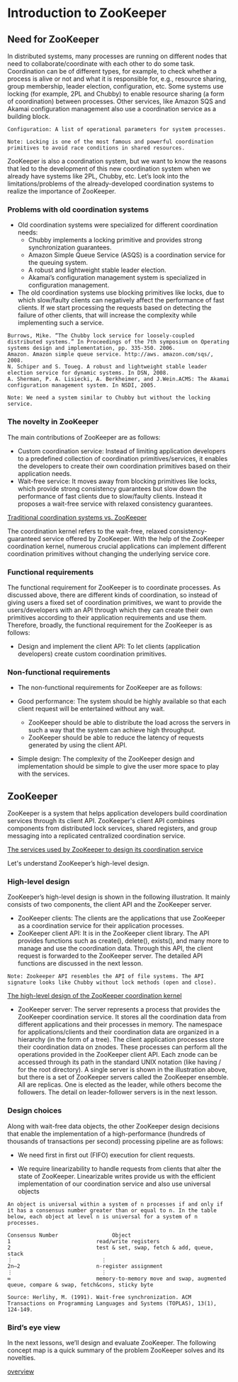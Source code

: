 # Introduction to ZooKeeper
## Need for ZooKeeper
In distributed systems, many processes are running on different nodes that need to collaborate/coordinate with each other to do some task. Coordination can be of different types, for example, to check whether a process is alive or not and what it is responsible for, e.g., resource sharing, group membership, leader election, configuration, etc. Some systems use locking (for example, 2PL and Chubby) to enable resource sharing (a form of coordination) between processes. Other services, like Amazon SQS and Akamai configuration management also use a coordination service as a building block.

```
Configuration: A list of operational parameters for system processes.
```

```
Note: Locking is one of the most famous and powerful coordination primitives to avoid race conditions in shared resources.
```

ZooKeeper is also a coordination system, but we want to know the reasons that led to the development of this new coordination system when we already have systems like 2PL, Chubby, etc. Let’s look into the limitations/problems of the already-developed coordination systems to realize the importance of ZooKeeper.

### Problems with old coordination systems
- Old coordination systems were specialized for different coordination needs:
    - Chubby implements a locking primitive and provides strong synchronization guarantees.
    - Amazon Simple Queue Service (ASQS) is a coordination service for the queuing system.
    - A robust and lightweight stable leader election.
    - Akamai’s configuration management system is specialized in configuration management.
- The old coordination systems use blocking primitives like locks, due to which slow/faulty clients can negatively affect the performance of fast clients. If we start processing the requests based on detecting the failure of other clients, that will increase the complexity while implementing such a service.
```
Burrows, Mike. “The Chubby lock service for loosely-coupled distributed systems.” In Proceedings of the 7th symposium on Operating systems design and implementation, pp. 335-350. 2006.
Amazon. Amazon simple queue service. http://aws. amazon.com/sqs/, 2008.
N. Schiper and S. Toueg. A robust and lightweight stable leader election service for dynamic systems. In DSN, 2008.
A. Sherman, P. A. Lisiecki, A. Berkheimer, and J.Wein.ACMS: The Akamai configuration management system. In NSDI, 2005.
```

```
Note: We need a system similar to Chubby but without the locking service.
```
### The novelty in ZooKeeper
The main contributions of ZooKeeper are as follows:

- Custom coordination service: Instead of limiting application developers to a predefined collection of coordination primitives/services, it enables the developers to create their own coordination primitives based on their application needs.
- Wait-free service: It moves away from blocking primitives like locks, which provide strong consistency guarantees but slow down the performance of fast clients due to slow/faulty clients. Instead it proposes a wait-free service with relaxed consistency guarantees.

[Traditional coordination systems vs. ZooKeeper](./vs.png)

The coordination kernel refers to the wait-free, relaxed consistency-guaranteed service offered by ZooKeeper. With the help of the ZooKeeper coordination kernel, numerous crucial applications can implement different coordination primitives without changing the underlying service core.

### Functional requirements
The functional requirement for ZooKeeper is to coordinate processes. As discussed above, there are different kinds of coordination, so instead of giving users a fixed set of coordination primitives, we want to provide the users/developers with an API through which they can create their own primitives according to their application requirements and use them. Therefore, broadly, the functional requirement for the ZooKeeper is as follows:

- Design and implement the client API: To let clients (application developers) create custom coordination primitives.

### Non-functional requirements
- The non-functional requirements for ZooKeeper are as follows:

- Good performance: The system should be highly available so that each client request will be entertained without any wait.
    - ZooKeeper should be able to distribute the load across the servers in such a way that the system can achieve high throughput.
    - ZooKeeper should be able to reduce the latency of requests generated by using the client API.
- Simple design: The complexity of the ZooKeeper design and implementation should be simple to give the user more space to play with the services.


## ZooKeeper
ZooKeeper is a system that helps application developers build coordination services through its client API. ZooKeeper's client API combines components from distributed lock services, shared registers, and group messaging into a replicated centralized coordination service.

[The services used by ZooKeeper to design its coordination service](./zookeeper.png)

Let's understand ZooKeeper’s high-level design.

### High-level design
ZooKeeper’s high-level design is shown in the following illustration. It mainly consists of two components, the client API and the ZooKeeper server.

- ZooKeeper clients: The clients are the applications that use ZooKeeper as a coordination service for their application processes.
- ZooKeeper client API: It is in the ZooKeeper client library. The API provides functions such as create(), delete(), exists(), and many more to manage and use the coordination data. Through this API, the client request is forwarded to the ZooKeeper server. The detailed API functions are discussed in the next lesson.
```
Note: Zookeeper API resembles the API of file systems. The API signature looks like Chubby without lock methods (open and close).
```

[The high-level design of the ZooKeeper coordination kernel](./hld.png)

- ZooKeeper server: The server represents a process that provides the ZooKeeper coordination service. It stores all the coordination data from different applications and their processes in memory. The namespace for applications/clients and their coordination data are organized in a hierarchy (in the form of a tree). The client application processes store their coordination data on znodes. These processes can perform all the operations provided in the ZooKeeper client API. Each znode can be accessed through its path in the standard UNIX notation (like having / for the root directory). A single server is shown in the illustration above, but there is a set of ZooKeeper servers called the ZooKeeper ensemble. All are replicas. One is elected as the leader, while others become the followers. The detail on leader-follower servers is in the next lesson.


### Design choices
Along with wait-free data objects, the other ZooKeeper design decisions that enable the implementation of a high-performance (hundreds of thousands of transactions per second) processing pipeline are as follows:

- We need first in first out (FIFO) execution for client requests.

- We require linearizability to handle requests from clients that alter the state of ZooKeeper. Linearizable writes provide us with the efficient implementation of our coordination service and also use universal objects
```
An object is universal within a system of n processes if and only if it has a consensus number greater than or equal to n. In the table below, each object at level n is universal for a system of n processes.

Consensus Number                 Object
1                           read/write registers
2                           test & set, swap, fetch & add, queue, stack
⋮                            ⋮
2n–2                        n-register assignment
⋮                            ⋮
∞                           memory-to-memory move and swap, augmented queue, compare & swap, fetch&cons, sticky byte

Source: Herlihy, M. (1991). Wait-free synchronization. ACM Transactions on Programming Languages and Systems (TOPLAS), 13(1), 124-149.
```

### Bird’s eye view
In the next lessons, we’ll design and evaluate ZooKeeper. The following concept map is a quick summary of the problem ZooKeeper solves and its novelties.

[overview](./overview.png)
